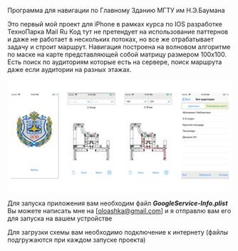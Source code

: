 Программа для навигации по Главному Зданию МГТУ им Н.Э.Баумана

Это первый мой проект для iPhone в рамках курса по IOS разработке ТехноПарка Mail Ru
Код тут не претендует на использование паттернов и даже не работает в нескольких потоках, но все же отрабатывает задачу и строит маршрут. 
Навигация построена на волновом алгоритме по маске на карте представляющей собой матрицу размером 100x100.
Есть поиск по аудиториям которые есть на сервере, поиск маршрута даже если аудитории на разных этажах.

![ScreenShot](ScreenShot.png)

Для запуска приложения вам необходим файл ***GoogleService-Info.plist***
Вы можете написать мне на [oloashka@gmail.com] и я отправлю вам его для запуска на вашем устройстве

Для загрузки схемы вам необходимо подключение к интернету (файлы подгружаются при каждом запуске проекта)
